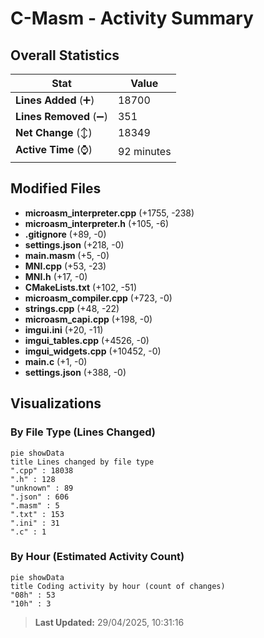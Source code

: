 # C-Masm - Activity Summary 

## Overall Statistics

| Stat                   | Value                                                             |
| ---------------------- | ----------------------------------------------------------------- |
| **Lines Added** (➕)   | 18700                                          |
| **Lines Removed** (➖) | 351                                        |
| **Net Change** (↕)    | 18349                |
| **Active Time** (⌚)   | 92 minutes |


## Modified Files
- **microasm_interpreter.cpp** (+1755, -238)
- **microasm_interpreter.h** (+105, -6)
- **.gitignore** (+89, -0)
- **settings.json** (+218, -0)
- **main.masm** (+5, -0)
- **MNI.cpp** (+53, -23)
- **MNI.h** (+17, -0)
- **CMakeLists.txt** (+102, -51)
- **microasm_compiler.cpp** (+723, -0)
- **strings.cpp** (+48, -22)
- **microasm_capi.cpp** (+198, -0)
- **imgui.ini** (+20, -11)
- **imgui_tables.cpp** (+4526, -0)
- **imgui_widgets.cpp** (+10452, -0)
- **main.c** (+1, -0)
- **settings.json** (+388, -0)

## Visualizations

### By File Type (Lines Changed)

```mermaid
pie showData
title Lines changed by file type
".cpp" : 18038
".h" : 128
"unknown" : 89
".json" : 606
".masm" : 5
".txt" : 153
".ini" : 31
".c" : 1
```

### By Hour (Estimated Activity Count)

```mermaid
pie showData
title Coding activity by hour (count of changes)
"08h" : 53
"10h" : 3
```


> **Last Updated:** 29/04/2025, 10:31:16